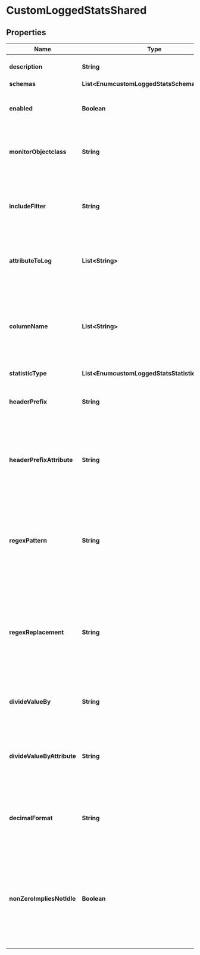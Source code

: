 

# CustomLoggedStatsShared


## Properties

| Name | Type | Description | Notes |
|------------ | ------------- | ------------- | -------------|
|**description** | **String** | A description for this Custom Logged Stats |  [optional] |
|**schemas** | **List&lt;EnumcustomLoggedStatsSchemaUrn&gt;** |  |  |
|**enabled** | **Boolean** | Indicates whether the Custom Logged Stats object is enabled. |  [optional] |
|**monitorObjectclass** | **String** | The objectclass name of the monitor entries to examine for generating these statistics. |  |
|**includeFilter** | **String** | An optional LDAP filter that can be used restrict which monitor entries are used to produce the output. |  [optional] |
|**attributeToLog** | **List&lt;String&gt;** | Specifies the attributes on the monitor entries that should be included in the output. |  |
|**columnName** | **List&lt;String&gt;** | Optionally, specifies an explicit name for each column header instead of having these names automatically generated from the monitored attribute name. |  [optional] |
|**statisticType** | **List&lt;EnumcustomLoggedStatsStatisticTypeProp&gt;** |  |  |
|**headerPrefix** | **String** | An optional prefix that is included in the header before the column name. |  [optional] |
|**headerPrefixAttribute** | **String** | An optional attribute from the monitor entry that is included as a prefix before the column name in the column header. |  [optional] |
|**regexPattern** | **String** | An optional regular expression pattern, that when used in conjunction with regex-replacement, can alter the value of the attribute being monitored. |  [optional] |
|**regexReplacement** | **String** | An optional regular expression replacement value, that when used in conjunction with regex-pattern, can alter the value of the attribute being monitored. |  [optional] |
|**divideValueBy** | **String** | An optional floating point value that can be used to scale the resulting value. |  [optional] |
|**divideValueByAttribute** | **String** | An optional property that can scale the resulting value by another attribute in the monitored entry. |  [optional] |
|**decimalFormat** | **String** | This provides a way to format the monitored attribute value in the output to control the precision for instance. |  [optional] |
|**nonZeroImpliesNotIdle** | **Boolean** | If this property is set to true, then the value of any of the monitored attributes here can contribute to whether an interval is considered \&quot;idle\&quot; by the Periodic Stats Logger. |  [optional] |



